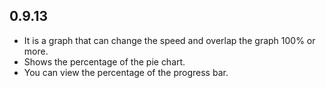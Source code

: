 ## 0.9.13

* It is a graph that can change the speed and overlap the graph 100% or more.
* Shows the percentage of the pie chart.
* You can view the percentage of the progress bar.
